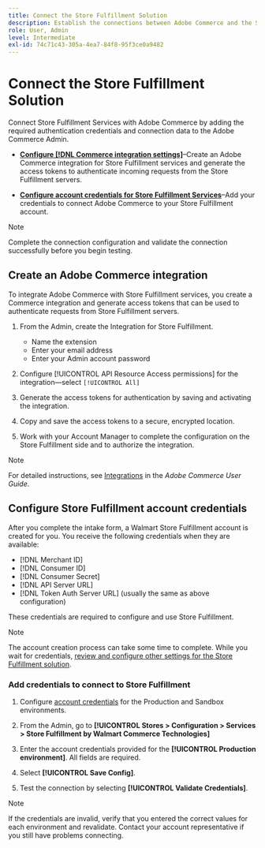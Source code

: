```yaml
---
title: Connect the Store Fulfillment Solution
description: Establish the connections between Adobe Commerce and the Store Fulfillment solution by creating and authorizing an Adobe Commerce integration and adding the Store Fulfillment account credentials to the Adobe Commerce service configuration.
role: User, Admin
level: Intermediate
exl-id: 74c71c43-305a-4ea7-84f8-95f3ce0a9482
---
```

# Connect the Store Fulfillment Solution

Connect Store Fulfillment Services with Adobe Commerce by adding the required authentication credentials and connection data to the Adobe Commerce Admin.

- **[Configure [!DNL Commerce integration settings]](#create-the-commerce-integration)**–Create an Adobe Commerce integration for Store Fulfillment services and generate the access tokens to authenticate incoming requests from the Store Fulfillment servers.

- **[Configure account credentials for Store Fulfillment Services](#configure-store-fulfillment-account-credentials)**–Add your credentials to connect Adobe Commerce to your Store Fulfillment account.

>[!NOTE]
>
>Complete the connection configuration and validate the connection successfully before you begin testing.

## Create an Adobe Commerce integration

To integrate Adobe Commerce with Store Fulfillment services, you create a Commerce integration and generate access tokens that can be used to authenticate requests from Store Fulfillment servers.

1. From the Admin, create the Integration for Store Fulfillment.

   - Name the extension
   - Enter your email address
   - Enter your Admin account password

1. Configure [!UICONTROL API Resource Access permissions] for the integration—select `[!UICONTROL All]`

1. Generate the access tokens for authentication by saving and activating the integration.

1. Copy and save the access tokens to a secure, encrypted location.

1. Work with your Account Manager to complete the configuration on the Store Fulfillment side and to authorize the integration.


>[!NOTE]
>
>For detailed instructions, see [Integrations](https://docs.magento.com/user-guide/system/integrations.html) in the _Adobe Commerce User Guide_.

## Configure Store Fulfillment account credentials

After you complete the intake form, a Walmart Store Fulfillment account is created for you. You receive the following credentials when they are available:

- [!DNL Merchant ID]
- [!DNL Consumer ID]
- [!DNL Consumer Secret]
- [!DNL API Server URL]
- [!DNL Token Auth Server URL] (usually the same as above configuration)

These credentials are required to configure and use Store Fulfillment.

  >[!NOTE]
  >
  >The account creation process can take some time to complete. While you wait for credentials, [review and configure other settings for the  Store Fulfillment solution](service-config-settings-overview.md).

### Add credentials to connect to Store Fulfillment

1. Configure [account credentials](enable-general.md) for the Production and Sandbox environments.

1. From the Admin, go to **[!UICONTROL Stores > Configuration > Services > Store Fulfillment by Walmart Commerce Technologies]**

1. Enter the account credentials provided for the **[!UICONTROL Production environment]**. All fields are required.

1. Select **[!UICONTROL Save Config]**.

1. Test the connection by selecting **[!UICONTROL Validate Credentials]**.

>[!NOTE]
>
>If the credentials are invalid, verify that you entered the correct values for each environment and revalidate. Contact your account representative if you still have problems connecting.
